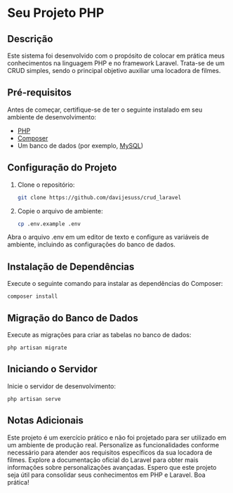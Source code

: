 # Seu Projeto PHP

## Descrição

Este sistema foi desenvolvido com o propósito de colocar em prática meus conhecimentos na linguagem PHP e no framework Laravel. Trata-se de um CRUD simples, sendo o principal objetivo auxiliar uma locadora de filmes.

## Pré-requisitos

Antes de começar, certifique-se de ter o seguinte instalado em seu ambiente de desenvolvimento:

- [PHP](https://www.php.net/)
- [Composer](https://getcomposer.org/)
- Um banco de dados (por exemplo, [MySQL](https://www.mysql.com/))

## Configuração do Projeto

1. Clone o repositório:

   ```bash
   git clone https://github.com/davijesuss/crud_laravel
   
2. Copie o arquivo de ambiente:

    ```bash
   cp .env.example .env
   
Abra o arquivo .env em um editor de texto e configure as variáveis de ambiente, incluindo as configurações do banco de dados.

## Instalação de Dependências

Execute o seguinte comando para instalar as dependências do Composer:

   
    composer install

## Migração do Banco de Dados

Execute as migrações para criar as tabelas no banco de dados:

    
    php artisan migrate

## Iniciando o Servidor

Inicie o servidor de desenvolvimento:

    
    php artisan serve

## Notas Adicionais
Este projeto é um exercício prático e não foi projetado para ser utilizado em um ambiente de produção real.
Personalize as funcionalidades conforme necessário para atender aos requisitos específicos da sua locadora de filmes.
Explore a documentação oficial do Laravel para obter mais informações sobre personalizações avançadas.
Espero que este projeto seja útil para consolidar seus conhecimentos em PHP e Laravel. Boa prática!
